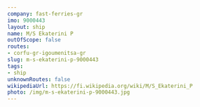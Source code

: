 ```yaml
---
company: fast-ferries-gr
imo: 9000443
layout: ship
name: M/S Ekaterini P
outOfScope: false
routes:
- corfu-gr-igoumenitsa-gr
slug: m-s-ekaterini-p-9000443
tags:
- ship
unknownRoutes: false
wikipediaUrl: https://fi.wikipedia.org/wiki/M/S_Ekaterini_P
photo: /img/m-s-ekaterini-p-9000443.jpg
---
```

